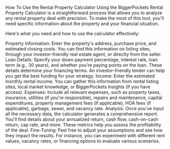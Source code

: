 How To Use the Rental Property Calculator
Using the BiggerPockets Rental Property Calculator is a straightforward process that allows you to analyze any rental property deal with precision. To make the most of this tool, you'll need specific information about the property and your financial situation.

Here's what you need and how to use the calculator effectively:

Property Information: Enter the property's address, purchase price, and estimated closing costs. You can find this information on listing sites, through your investor-friendly real estate agent, or directly from the seller.
Loan Details: Specify your down payment percentage, interest rate, loan term (e.g., 30 years), and whether you're paying points on the loan. These details determine your financing terms. An investor-friendly lender can help you get the best funding for your strategy.
Income: Enter the estimated monthly rental income. You can gather this information from rental listing sites, local market knowledge, or BiggerPockets Insights (if you have access).
Expenses: Include all relevant expenses, such as property taxes, insurance, utilities (if you're responsible), repairs and maintenance, capital expenditures, property management fees (if applicable), HOA fees (if applicable), garbage, sewer, and vacancy rate.
Analysis: Once you've input all the necessary data, the calculator generates a comprehensive report. You'll find details about your annualized return, cash flow, cash-on-cash return, cap rate, and more. These metrics help you assess the profitability of the deal.
Fine-Tuning: Feel free to adjust your assumptions and see how they impact the results. For instance, you can experiment with different rent values, vacancy rates, or financing options to evaluate various scenarios.
